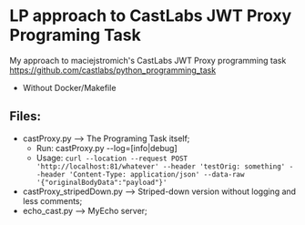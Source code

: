 # LP approach to CastLabs JWT Proxy Programing Task
 My approach to maciejstromich's CastLabs JWT Proxy programming task https://github.com/castlabs/python_programming_task
 - Without Docker/Makefile

## Files:
 - castProxy.py --> The Programing Task itself;
    - Run: castProxy.py --log=[info|debug]
    - Usage: `curl --location --request POST 'http://localhost:81/whatever' --header 'testOrig: something' --header 'Content-Type: application/json' --data-raw '{"originalBodyData":"payload"}'`
 - castProxy_stripedDown.py --> Striped-down version without logging and less comments;
 - echo_cast.py --> MyEcho server;
